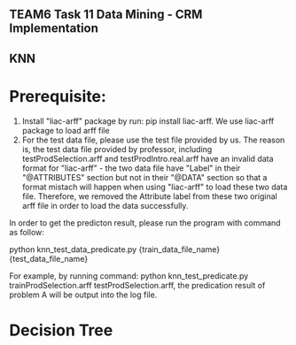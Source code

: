 ## TEAM6 Task 11 Data Mining - CRM Implementation

## KNN
# Prerequisite:
1. Install "liac-arff" package by run: pip install liac-arff. We use liac-arff package to load arff file
2. For the test data file, please use the test file provided by us. The reason is, the test data file provided by professor, including testProdSelection.arff and testProdIntro.real.arff have an invalid data format for "liac-arff" - the two data file have "Label" in their "@ATTRIBUTES" section but not in their "@DATA" section so that a format mistach will happen when using "liac-arff" to load these two data file.
   Therefore, we removed the Attribute label from these two original arff file in order to load the data successfully.

In order to get the predicton result, please run the program with command as follow:

python knn_test_data_predicate.py {train_data_file_name} {test_data_file_name}

For example, by running command: python knn_test_predicate.py trainProdSelection.arff testProdSelection.arff, the predication result of problem A will be output into the log file.

# Decision Tree
